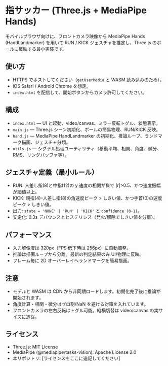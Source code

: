 # 指サッカー (Three.js + MediaPipe Hands)

モバイルブラウザ向けに、フロントカメラ映像から MediaPipe Hands (HandLandmarker) を用いて RUN / KICK ジェスチャを推定し、Three.js のボールに反映する最小実装です。

## 使い方

- HTTPS でホストしてください（`getUserMedia` と WASM 読み込みのため）。
- iOS Safari / Android Chrome を想定。
- `index.html` を配信して、開始ボタンからカメラ許可してください。

## 構成

- `index.html` — UI と起動、video/canvas、ミラー反転トグル、状態表示。
- `main.js` — Three.js シーン初期化、ボールの簡易物理、RUN/KICK 反映。
- `hand.js` — MediaPipe HandLandmarker の初期化、推論ループ、ランドマーク描画、ジェスチャ分類。
- `utils.js` — シグナル処理ユーティリティ（移動平均、相関、角度、微分、RMS、リングバッファ等）。

## ジェスチャ定義（最小ルール）

- RUN: 人差し指(8)と中指(12)の y 速度の相関が負で |r|>0.5、かつ速度振幅が閾値以上。
- KICK: 親指(4)–人差し指(8)の角速度ピーク > しきい値、かつ手首(0)の速度ピーク > しきい値。
- 出力: `state = 'NONE' | 'RUN' | 'KICK'` と `confidence (0-1)`。
- 安定化: 0.3s デバウンスとヒステリシス（発火/解除でしきい値を分離）。

## パフォーマンス

- 入力解像度は 320px（FPS 低下時は 256px）に自動調整。
- 推論は描画ループから分離。最新の判定結果のみ UI/物理に反映。
- フレーム毎に 2D オーバーレイへランドマークを簡易描画。

## 注意

- モデルと WASM は CDN から非同期ロードします。初期化完了後に推論が開始されます。
- 角度計算・相関・微分はゼロ割/NaN を避ける対策を入れています。
- フロントカメラの左右反転はトグル可能。縦横切替は video/canvas の実サイズに追従。

## ライセンス

- Three.js: MIT License
- MediaPipe (@mediapipe/tasks-vision): Apache License 2.0
- 本リポジトリ: [ライセンスをここに追記してください]
